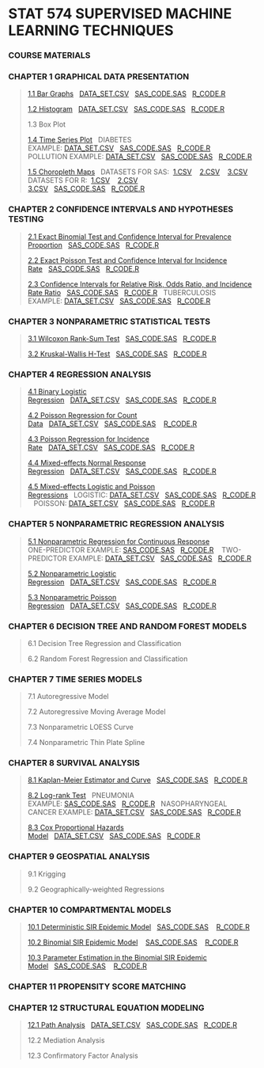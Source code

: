 <html>

 <div>
  <h1>STAT 574 SUPERVISED MACHINE LEARNING TECHNIQUES</h1>
  <h3>COURSE MATERIALS</h3>
   <p><h3>CHAPTER 1 GRAPHICAL DATA PRESENTATION</h3></p>
 <blockquote>
   <p><a href="1_1_BarGraphs.pdf">1.1 Bar Graphs</a>&nbsp;&nbsp;&nbsp;<a href="diabetes_data1.csv">DATA_SET.CSV</a>&nbsp;&nbsp;&nbsp;<a href="BarGraphs.sas">SAS_CODE.SAS</a>&nbsp;&nbsp;&nbsp;<a href="BarGraphs.R">R_CODE.R</a></p>
   <p><a href="1_2_Histogram.pdf">1.2 Histogram</a>&nbsp;&nbsp;&nbsp;<a href="diabetes_data2.csv">DATA_SET.CSV</a>&nbsp;&nbsp;&nbsp;<a href="Histogram.sas">SAS_CODE.SAS</a>&nbsp;&nbsp;&nbsp;<a href="Histogram.R">R_CODE.R</a></p>
  <p>1.3 Box Plot</p>
   <p><a href="1_4_TimeSeriesPlot.pdf">1.4 Time Series Plot</a>&nbsp;&nbsp;&nbsp;DIABETES EXAMPLE:&nbsp;<a href="diabetes_data3.csv">DATA_SET.CSV</a>&nbsp;&nbsp;&nbsp;<a href="TimeSeriesPlot1.sas">SAS_CODE.SAS</a>&nbsp;&nbsp;&nbsp;<a href="TimeSeriesPlot1.R">R_CODE.R</a><br>
   POLLUTION EXAMPLE:&nbsp;<a href="pollution_data.csv">DATA_SET.CSV</a>&nbsp;&nbsp;&nbsp;<a href="TimeSeriesPlot2.sas">SAS_CODE.SAS</a>&nbsp;&nbsp;&nbsp;<a href="TimeSeriesPlot2.R">R_CODE.R</a></p>
 <p><a href="1_5_ChoroplethMaps.pdf">1.5 Choropleth Maps</a>&nbsp;&nbsp;&nbsp;DATASETS FOR SAS:&nbsp;
    <a href="WestNileVirusCasesSAS.csv">1.CSV</a>&nbsp;&nbsp;&nbsp; 
    <a href="CA_Diabetes_by_CountySAS.csv">2.CSV</a>&nbsp;&nbsp;&nbsp; 
    <a href="AfricaMalariaCases.csv">3.CSV</a><br>
    DATASETS FOR R:&nbsp;
    <a href="WestNileVirusCasesR.csv">1.CSV</a>&nbsp;&nbsp;&nbsp; 
    <a href="CA_Diabetes_by_CountyR.csv">2.CSV</a>&nbsp;&nbsp;&nbsp; 
    <a href="AfricaMalariaCases.csv">3.CSV</a>&nbsp;&nbsp;&nbsp;<a href="ChoroplethMaps.sas">SAS_CODE.SAS</a>&nbsp;&nbsp;&nbsp;<a href="ChoroplethMaps.R">R_CODE.R</a></p>
  </blockquote>
 <p><h3>CHAPTER 2 CONFIDENCE INTERVALS AND HYPOTHESES TESTING</h3></p>
 <blockquote>
  <p><a href="2_1_ExactBinomialTest_CI.pdf">2.1 Exact Binomial Test and Confidence Interval for Prevalence Proportion</a>&nbsp;&nbsp;&nbsp;<a href="ExactBinomialTest_CI.sas">SAS_CODE.SAS</a>&nbsp;&nbsp;&nbsp;<a href="ExactBinomialTest_CI.R">R_CODE.R</a></p>
  <p><a href="2_2_ExactPoissonTest_CI.pdf">2.2 Exact Poisson Test and Confidence Interval for Incidence Rate</a>&nbsp;&nbsp;&nbsp;<a href="ExactPoissonTest_CI.sas">SAS_CODE.SAS</a>&nbsp;&nbsp;&nbsp;<a href="ExactPoissonTest_CI.R">R_CODE.R</a></p>
  <p><a href="2_3_CIs_RR_OR_IRR.pdf">2.3 Confidence Intervals for Relative Risk, Odds Ratio, and Incidence Rate Ratio</a>&nbsp;&nbsp;&nbsp;<a href="CIs_RR_OR_IRR.sas">SAS_CODE.SAS</a>&nbsp;&nbsp;&nbsp;<a href="CIs_RR_OR_IRR.R">R_CODE.R</a>&nbsp;&nbsp;&nbsp;TUBERCULOSIS EXAMPLE:&nbsp;<a href="TB_symptoms_data.csv">DATA_SET.CSV</a>&nbsp;&nbsp;&nbsp;<a href="TB_Example.sas">SAS_CODE.SAS</a>&nbsp;&nbsp;&nbsp;<a href="TB_Example.R">R_CODE.R</a></p>
 </blockquote>
 <p><h3>CHAPTER 3 NONPARAMETRIC STATISTICAL TESTS</h3></p>
  <blockquote>
  <p><a href="3_1_WilcoxonRankSumTest.pdf">3.1 Wilcoxon Rank-Sum Test</a>&nbsp;&nbsp;&nbsp;<a href="WilcoxonRankSumTest.sas">SAS_CODE.SAS</a>&nbsp;&nbsp;&nbsp;<a href="WilcoxonRankSumTest.R">R_CODE.R</a></p>
     <p><a href="3_2_KruskalWallisHTest.pdf">3.2 Kruskal-Wallis H-Test</a>&nbsp;&nbsp;&nbsp;<a href="KruskalWallisHTest.sas">SAS_CODE.SAS</a>&nbsp;&nbsp;&nbsp;<a href="KruskalWallisHTest.R">R_CODE.R</a></p>
 </blockquote>
 <p><h3>CHAPTER 4 REGRESSION ANALYSIS</h3></p>
 <blockquote>
  <p><a href="4_1_BinaryLogisticRegression.pdf">4.1 Binary Logistic Regression</a>&nbsp;&nbsp;&nbsp;<a href="pneumonia_data.csv">DATA_SET.CSV</a>&nbsp;&nbsp;&nbsp;<a href="BinaryLogisticRegression.sas">SAS_CODE.SAS</a>&nbsp;&nbsp;&nbsp;<a href="BinaryLogisticRegression.R">R_CODE.R</a></p>
  <p><a href="4_2_PoissonRegressionCount.pdf">4.2 Poisson Regression for Count Data</a>&nbsp;&nbsp;&nbsp;<a href="hospital_stay.csv">DATA_SET.CSV</a>&nbsp;&nbsp;&nbsp;<a href="PoissonRegressionCount.sas">SAS_CODE.SAS</a>&nbsp;&nbsp;&nbsp;
   <a href="PoissonRegressionCount.R">R_CODE.R</a></p>
  <p><a href="4_3_PoissonRegressionIncidenceRate.pdf">4.3 Poisson Regression for Incidence Rate</a>&nbsp;&nbsp;&nbsp;<a href="thrombosis_data.csv">DATA_SET.CSV</a>&nbsp;&nbsp;&nbsp;<a href="PoissonRegressionIncidenceRate.sas">SAS_CODE.SAS</a>&nbsp;&nbsp;&nbsp;<a href="PoissonRegressionIncidenceRate.R">R_CODE.R</a></p>
  <p><a href="4_4_MixedEffectsNormalRegression.pdf">4.4 Mixed-effects Normal Response Regression</a>&nbsp;&nbsp;&nbsp;<a href="LDLdata.csv">DATA_SET.CSV</a>&nbsp;&nbsp;&nbsp;<a href="MixedEffectsNormalRegression.sas">SAS_CODE.SAS</a>&nbsp;&nbsp;&nbsp;<a href="MixedEffectsNormalRegression.R">R_CODE.R</a></p>
  <p><a href="4_5_MixedEffectsLogisticPoissonRegressions.pdf">4.5 Mixed-effects Logistic and Poisson Regressions</a>&nbsp;&nbsp;&nbsp;LOGISTIC:&nbsp;<a href="respiratory_infection.csv">DATA_SET.CSV</a>&nbsp;&nbsp;&nbsp;<a href="MixedEffectsLogisticRegression.sas">SAS_CODE.SAS</a>&nbsp;&nbsp;&nbsp;<a href="MixedEffectsLogisticRegression.R">R_CODE.R</a>
 &nbsp;&nbsp;&nbsp;POISSON:&nbsp;<a href="skin_cancer_data.csv">DATA_SET.CSV</a>&nbsp;&nbsp;&nbsp;<a href="MixedEffectsPoissonRegression.sas">SAS_CODE.SAS</a>&nbsp;&nbsp;&nbsp;<a href="MixedEffectsPoissonRegression.R">R_CODE.R</a> </p>
 </blockquote>
 <p><h3>CHAPTER 5 NONPARAMETRIC REGRESSION ANALYSIS</h3></p>
 <blockquote>
   <p><a href="5_1_NonparametricRegressionContinuousResponse.pdf">5.1 Nonparametric Regression for Continuous Response</a><br>ONE-PREDICTOR EXAMPLE:&nbsp;<a href="Loess1Predictor.sas">SAS_CODE.SAS</a>&nbsp;&nbsp;&nbsp;<a href="Loess1Predictor.R">R_CODE.R</a>
 &nbsp;&nbsp;&nbsp;TWO-PREDICTOR EXAMPLE:&nbsp;<a href="LDL_data.csv">DATA_SET.CSV</a>&nbsp;&nbsp;&nbsp;<a href="Loess2Predictors.sas">SAS_CODE.SAS</a>&nbsp;&nbsp;&nbsp;<a href="Loess2Predictors.R">R_CODE.R</a> </p>
  <p><a href="5_2_NonparametricLogisticRegression.pdf">5.2 Nonparametric Logistic Regression</a>&nbsp;&nbsp;&nbsp;<a href="respiratory_infection.csv">DATA_SET.CSV</a>&nbsp;&nbsp;&nbsp;<a href="NonparametricLogisticRegression.sas">SAS_CODE.SAS</a>&nbsp;&nbsp;&nbsp;<a href="NonparametricLogisticRegression.R">R_CODE.R</a></p>
   <p><a href="5_3_NonparametricPoissonRegression.pdf">5.3 Nonparametric Poisson Regression</a>&nbsp;&nbsp;&nbsp;<a href="skin_cancer_data.csv">DATA_SET.CSV</a>&nbsp;&nbsp;&nbsp;<a href="NonparametricPoissonRegression.sas">SAS_CODE.SAS</a>&nbsp;&nbsp;&nbsp;<a href="NonparametricPoissonRegression.R">R_CODE.R</a></p>
 </blockquote>
  <p><h3>CHAPTER 6 DECISION TREE AND RANDOM FOREST MODELS</h3> </p>
  <blockquote>
  <p>6.1 Decision Tree Regression and Classification</p>
  <p>6.2 Random Forest Regression and Classification</p>
   </blockquote>
 <p><h3>CHAPTER 7 TIME SERIES MODELS</h3></p>
 <blockquote>
  <p>7.1 Autoregressive Model</p>
  <p>7.2 Autoregressive Moving Average Model</p>
  <p>7.3 Nonparametric LOESS Curve</p>
  <p>7.4 Nonparametric Thin Plate Spline</p>
    </blockquote>
  <p><h3>CHAPTER 8 SURVIVAL ANALYSIS</h3></p>
 <blockquote>
  <p><a href="8_1_KMEstimatorCurve.pdf">8.1 Kaplan-Meier Estimator and Curve</a>&nbsp;&nbsp;&nbsp;<a href="KMEstimatorCurve.sas">SAS_CODE.SAS</a>&nbsp;&nbsp;&nbsp;<a href="KMEstimatorCurve.R">R_CODE.R</a></p>
    <p><a href="8_2_LogRankTest.pdf">8.2 Log-rank Test</a>&nbsp;&nbsp;&nbsp;PNEUMONIA EXAMPLE:&nbsp;<a href="LogRankTestPneumonia.sas">SAS_CODE.SAS</a>&nbsp;&nbsp;&nbsp;<a href="LogRankTestPneumonia.R">R_CODE.R</a>&nbsp;&nbsp;&nbsp;NASOPHARYNGEAL CANCER EXAMPLE:&nbsp;<a href="nasopharyngeal_cancer_data.csv">DATA_SET.CSV</a>&nbsp;&nbsp;&nbsp;<a href="LogRankTestNasopharyngealCancer.sas">SAS_CODE.SAS</a>&nbsp;&nbsp;&nbsp;<a href="LogRankTestNasopharyngealCancer.R">R_CODE.R</a></p>
  <p><a href="8_3_CoxPHModel.pdf">8.3 Cox Proportional Hazards Model</a>&nbsp;&nbsp;&nbsp;<a href="nasopharyngeal_cancer_data.csv">DATA_SET.CSV</a>&nbsp;&nbsp;&nbsp;<a href="CoxPHModel.sas">SAS_CODE.SAS</a>&nbsp;&nbsp;&nbsp;<a href="CoxPHModel.R">R_CODE.R</a></p>
 </blockquote>
 <p><h3>CHAPTER 9 GEOSPATIAL ANALYSIS</h3></p>
  <blockquote>
    <p>9.1 Krigging</p>
    <p>9.2 Geographically-weighted Regressions</p>
  </blockquote>
 <p><h3>CHAPTER 10 COMPARTMENTAL MODELS</h3></p>
 <blockquote>
  <p><a href="10_1_DeterministicSIREpidemicModel.pdf">10.1 Deterministic SIR Epidemic Model</a>&nbsp;&nbsp;&nbsp;<a href="DeterministicSIREpidemicModel.sas">SAS_CODE.SAS</a>
   &nbsp;&nbsp;&nbsp;<a href="DeterministicSIREpidemicModel.R">R_CODE.R</a></p>
    <p><a href="10_2_BinomialSIREpidemicModel.pdf">10.2 Binomial SIR Epidemic Model</a>
     &nbsp;&nbsp;&nbsp;<a href="BinomialSIREpidemicModel.sas">SAS_CODE.SAS</a>
   &nbsp;&nbsp;&nbsp;<a href="BinomialSIREpidemicModel.R">R_CODE.R</a></p>
      <p><a href="10_3_BinomialSIRModelParameterEstimation.pdf">10.3 Parameter Estimation in the Binomial SIR Epidemic Model</a>&nbsp;&nbsp;&nbsp;<a href="BinomialSIRModelParameterEstimation.sas">SAS_CODE.SAS</a>
   &nbsp;&nbsp;&nbsp;<a href="BinomialSIRModelParameterEstimation.R">R_CODE.R</a></p>
 </blockquote>
<p><h3>CHAPTER 11 PROPENSITY SCORE MATCHING</h3></p>
 <p><h3>CHAPTER 12 STRUCTURAL EQUATION MODELING</h3></p>
 <blockquote>
  <p><a href="12_1_PathAnalysis.pdf">12.1 Path Analysis</a>&nbsp;&nbsp;&nbsp;<a href="hypertension_data.csv">DATA_SET.CSV</a>&nbsp;&nbsp;&nbsp;<a href="PathAnalysis.sas">SAS_CODE.SAS</a>&nbsp;&nbsp;&nbsp;<a href="PathAnalysis.R">R_CODE.R</a></p>
  <p>12.2 Mediation Analysis</p>
  <p>12.3 Confirmatory Factor Analysis</p>
 </blockquote>

  </html>
